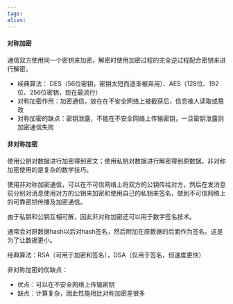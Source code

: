 ```yaml
---
tags: 
alias:
---
```


#### 对称加密

通信双方使用同一个密钥来加密，解密时使用加密过程的完全逆过程配合密钥来进行解密。

-   经典算法： DES（56位密钥，密钥太短而逐渐被弃用）、AES（128位、192位、256位密钥，现在最流行）
-   对称加密作用：加密通信，放在在不安全网络上被截获后，信息被人读取或篡改
-   对称加密的缺点：密钥泄露，不能在不安全网络上传输密钥，一旦密钥泄露则加密通信失败

#### 非对称加密

使用公钥对数据进行加密得到密文；使用私钥对数据进行解密得到原数据。非对称加密使用的是复杂的数学技巧。

使用非对称加密通信，可以在不可信网络上将双方的公钥传给对方，然后在发消息前分别对消息使用对方的公钥来加密和使用自己的私钥来签名，做到不可信网络上的可靠密钥传播及加密通信。

由于私钥和公钥互相可解，因此非对称加密还可以用于数字签名技术。

通常会对原数据hash以后对hash签名，然后附加在原数据的后面作为签名。这是为了让数据更小。

经典算法：RSA（可用于加密和签名），DSA（仅用于签名，但速度更快）

非对称加密的优缺点：

-   优点：可以在不安全网络上传输密钥
-   缺点：计算复杂，因此性能相比对称加密差很多